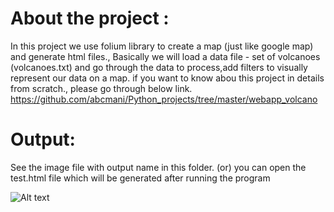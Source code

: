 # About the project :
In this project we use folium library to create a map (just like google map) and generate html files.,
Basically we will load a data file - set of volcanoes (volcanoes.txt) and go through the data to process,add filters
to visually represent our data on a map. if you want to know abou this project in details from scratch., please go through below link.
https://github.com/abcmani/Python_projects/tree/master/webapp_volcano


 
# Output:
See the image file with output name in this folder. (or) you can open the test.html file which will be generated after running the program

![Alt text](/relative/path/to/Output.jpg?raw=true "OUTPUT")
